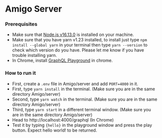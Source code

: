 # Amigo Server

### Prerequisites
- Make sure that [Node.js v16.13.0]( https://nodejs.org/en/) is installed on your machine.
- Make sure that you have yarn v1.23 installed, to install just type `npm install --global yarn` in your terminal then type `yarn --version` to check which version do you have. Please let me know if you have trouble installing yarn.
- In Chrome, install [GraphQL Playground](https://chrome.google.com/webstore/detail/graphql-playground-for-ch/kjhjcgclphafojaeeickcokfbhlegecd) in chrome.

### How to run it
- First, create a `.env` file in Amigo/server and add `PORT=4000` in it.
- First, type `yarn install` in the terminal. (Make sure you are in the same directory Amigo/server) 
- Second, type `yarn watch` in the terminal. (Make sure you are in the same directory Amigo/server)
- Third, type `yarn start` in a different terminal window. (Make sure you are in the same directory Amigo/server)
- Head to http://localhost:4000/graphql (In Chrome)
- Test it by typing `{hello}` in the playground window and press the play button. Expect hello world! to be returned.